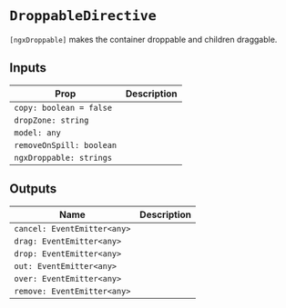 # `DroppableDirective`

`[ngxDroppable]` makes the container droppable and children draggable.

## Inputs

| Prop                     | Description |
| ------------------------ | ----------- |
| `copy: boolean = false`  |
| `dropZone: string`       |
| `model: any`             |
| `removeOnSpill: boolean` |
| `ngxDroppable: strings`  |

## Outputs

| Name                        | Description |
| --------------------------- | ----------- |
| `cancel: EventEmitter<any>` |
| `drag: EventEmitter<any>`   |
| `drop: EventEmitter<any>`   |
| `out: EventEmitter<any>`    |
| `over: EventEmitter<any>`   |
| `remove: EventEmitter<any>` |
